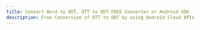---title: Convert Word to ODT, OTT to ODT FREE Converter or Android SDKdescription: Free Conversion of OTT to ODT by using Android Cloud APIs & SDKs. Also Create, Edit & Render Microsoft Word & OpenOffice documents in the Cloud.---